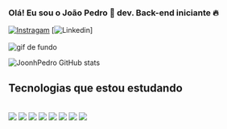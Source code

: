 ### Olá! Eu sou o João Pedro 👋 dev. Back-end iniciante 🔥
[![Instragam](https://img.shields.io/badge/Instagram-E4405F?style=for-the-badge&logo=instagram&logoColor=white)](https://www.instagram.com/jonhp.bz/)
[![Linkedin](https://img.shields.io/badge/LinkedIn-0077B5?style=for-the-badge&logo=linkedin&logoColor=white)]
<br>
<br>
![gif de fundo](https://user-images.githubusercontent.com/103079429/229295125-5387a4ec-8edc-4bd9-9363-ffb29c627044.gif)
<br>

![JoonhPedro GitHub stats](https://github-readme-stats.vercel.app/api?username=JoonhPedro&show_icons=true&theme=radical)

## Tecnologias que estou estudando 

<div style="display: inline_block"><br>
    <img align= "center" src="https://img.shields.io/badge/HTML5-E34F26?style=for-the-badge&logo=html5&logoColor=white" alt"HTML5" />
    <img align= "center" src="https://img.shields.io/badge/CSS3-1572B6?style=for-the-badge&logo=css3&logoColor=white" alt"css3" />
    <img align= "center" src="https://img.shields.io/badge/JavaScript-F7DF1E?style=for-the-badge&logo=javascript&logoColor=black" alt"javascript" />
    <img align= "center" src="https://img.shields.io/badge/Node.js-43853D?style=for-the-badge&logo=node.js&logoColor=white" alt"node.js" />
    <img align= "center" src="https://img.shields.io/badge/Python-14354C?style=for-the-badge&logo=python&logoColor=white" alt"Python" />
    <img align= "center" src="https://img.shields.io/badge/PHP-777BB4?style=for-the-badge&logo=php&logoColor=white" alt"PHP" />
    <img align= "center" src="https://img.shields.io/badge/React-20232A?style=for-the-badge&logo=react&logoColor=61DAFB" alt"React" />
    <img align= "center" src="https://img.shields.io/badge/Bootstrap-563D7C?style=for-the-badge&logo=bootstrap&logoColor=white" alt"Bootstrap" />
</div>


